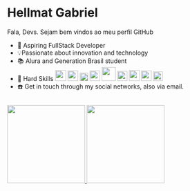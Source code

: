 # Hellmat Gabriel 
 Fala, Devs. Sejam bem vindos ao meu perfil GitHub 

- 🔭 Aspiring FullStack Developer
- 💡Passionate about innovation and technology
- 📚 Alura and Generation Brasil student
- 🔎 Hard Skills <img src="https://cdn.jsdelivr.net/gh/devicons/devicon@latest/icons/css3/css3-original-wordmark.svg" width="25" heigth="25"/> <img loading="lazy" src="https://cdn.jsdelivr.net/gh/devicons/devicon@latest/icons/html5/html5-original-wordmark.svg" width="24" heigth="24"/> <img loading="lazy" src="https://cdn.jsdelivr.net/gh/devicons/devicon@latest/icons/javascript/javascript-original.svg" width="19" heigth="19"/> <img src="https://cdn.jsdelivr.net/gh/devicons/devicon@latest/icons/java/java-original.svg" width="24" heigth="24"/> <img src="https://cdn.jsdelivr.net/gh/devicons/devicon@latest/icons/mysql/mysql-original-wordmark.svg" width="32" heigth="32"/> <img src="https://cdn.jsdelivr.net/gh/devicons/devicon@latest/icons/spring/spring-original.svg" width="23" heigth="23"/> <img src="https://cdn.jsdelivr.net/gh/devicons/devicon@latest/icons/react/react-original-wordmark.svg" width="25" heigth="25"/> <img src="https://cdn.jsdelivr.net/gh/devicons/devicon@latest/icons/githubcodespaces/githubcodespaces-original.svg" width="24" heigth="24"/> <img loading="lazy" src="https://cdn.jsdelivr.net/gh/devicons/devicon/icons/git/git-original.svg" width="22" height="22"/> 
- ☎️ Get in touch through my social networks, also via email.
## 
<div>
<a href="https://github.com/HellmatGa">
<img loading="lazy" height="180em" src="https://github-readme-stats.vercel.app/api/top-langs/?username=HellmatGa&layout=compact&langs_count=7&theme=dark"/>
<img loading="lazy" height="180em" src="https://github-readme-stats.vercel.app/api?username=HellmatGa&show_icons=true&theme=dark&include_all_commits=true&count_private=true"/>
</div>
